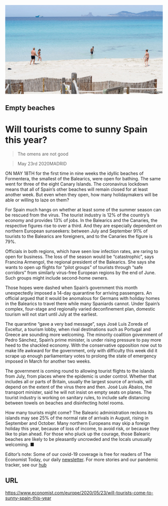 ![](./images/20200523_EUP502_0.jpg)

## Empty beaches

# Will tourists come to sunny Spain this year?

> The omens are not good

> May 23rd 2020MADRID

ON MAY 18TH for the first time in nine weeks the idyllic beaches of Formentera, the smallest of the Balearics, were open for bathing. The same went for three of the eight Canary Islands. The coronavirus lockdown means that all of Spain’s other beaches will remain closed for at least another week. But even when they open, how many holidaymakers will be able or willing to laze on them?

For Spain much hangs on whether at least some of the summer season can be rescued from the virus. The tourist industry is 12% of the country’s economy and provides 13% of jobs. In the Balearics and the Canaries, the respective figures rise to over a third. And they are especially dependent on northern European sunseekers: between July and September 91% of tourists to the Balearics are foreigners, and to the Canaries the figure is 79%.

Officials in both regions, which have seen low infection rates, are raring to open for business. The loss of the season would be “catastrophic”, says Francina Armengol, the regional president of the Balearics. She says she wants to open up flights for “pilot groups” of tourists through “safe corridors” from similarly virus-free European regions by the end of June. Such groups might include second-home owners.

Those hopes were dashed when Spain’s government this month unexpectedly imposed a 14-day quarantine for arriving passengers. An official argued that it would be anomalous for Germans with holiday homes in the Balearics to travel there while many Spaniards cannot. Under Spain’s complex, four-stage and regionally varied deconfinement plan, domestic tourism will not start until July at the earliest.

The quarantine “gave a very bad message”, says José Luis Zoreda of Exceltur, a tourism lobby, when rival destinations such as Portugal and Greece are sounding more welcoming. The minority coalition government of Pedro Sánchez, Spain’s prime minister, is under rising pressure to pay more heed to the shackled economy. With the conservative opposition now out to make life awkward for the government, only with difficulty this week did it scrape up enough parliamentary votes to prolong the state of emergency imposed in March for another two weeks.

The government is coming round to allowing tourist flights to the islands from July, from places where the epidemic is under control. Whether that includes all or parts of Britain, usually the largest source of arrivals, will depend on the extent of the virus there and then. José Luis Ábalos, the transport minister, said he will not insist on empty seats on planes. The tourist industry is working on sanitary rules, to include safe distancing between towels on beaches and disinfecting hotel rooms.

How many tourists might come? The Balearic administration reckons its islands may see 25% of the normal rate of arrivals in August, rising in September and October. Many northern Europeans may skip a foreign holiday this year, because of loss of income, to avoid risk, or because they like to plan ahead. For those who pluck up the courage, those Balearic beaches are likely to be pleasantly uncrowded and the locals unusually welcoming. ■

Editor’s note: Some of our covid-19 coverage is free for readers of The Economist Today, our daily [newsletter](https://www.economist.com/https://my.economist.com/user#newsletter). For more stories and our pandemic tracker, see our [hub](https://www.economist.com//news/2020/03/11/the-economists-coverage-of-the-coronavirus)

## URL

https://www.economist.com/europe/2020/05/23/will-tourists-come-to-sunny-spain-this-year
